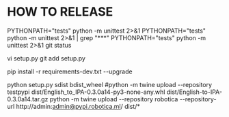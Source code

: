 HOW TO RELEASE
==============

PYTHONPATH="tests" python -m unittest 2>&1
PYTHONPATH="tests" python -m unittest 2>&1 | grep "***"
PYTHONPATH="tests" python -m unittest 2>&1
git status

vi setup.py 
git add setup.py 



pip install -r requirements-dev.txt --upgrade


python setup.py sdist bdist_wheel
#python -m twine upload --repository testpypi dist/English_to_IPA-0.3.0a14-py3-none-any.whl dist/English-to-IPA-0.3.0a14.tar.gz 
python -m twine upload --repository robotica --repository-url http://admin:admin@pypi.robotica.ml/ dist/*
